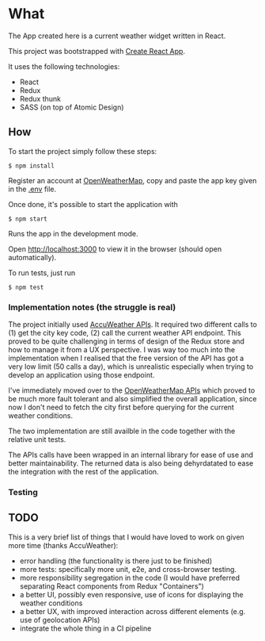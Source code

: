 # What

The App created here is a current weather widget written in React.

This project was bootstrapped with [Create React App](https://github.com/facebook/create-react-app).

It uses the following technologies:

- React
- Redux
- Redux thunk
- SASS (on top of Atomic Design)

## How

To start the project simply follow these steps:

    $ npm install

Register an account at [OpenWeatherMap](https://home.openweathermap.org/), copy and paste the app key given in the [.env](.env) file.

Once done, it's possible to start the application with

    $ npm start

Runs the app in the development mode.

Open [http://localhost:3000](http://localhost:3000) to view it in the browser (should open automatically).

To run tests, just run

    $ npm test

### Implementation notes (the struggle is real)

The project initially used [AccuWeather APIs](https://developer.accuweather.com/). It required two different calls to (1) get the city key code, (2) call the current weather API endpoint. This proved to be quite challenging in terms of design of the Redux store and how to manage it from a UX perspective. I was way too much into the implementation when I realised that the free version of the API has got a very low limit (50 calls a day), which is unrealistic especially when trying to develop an application using those endpoint.

I've immediately moved over to the [OpenWeatherMap APIs](https://openweathermap.org) which proved to be much more fault tolerant and also simplified the overall application, since now I don't need to fetch the city first before querying for the current weather conditions.

The two implementation are still availble in the code together with the relative unit tests.

The APIs calls have been wrapped in an internal library for ease of use and better maintainability. The returned data is also being dehyrdatated to ease the integration with the rest of the application.

### Testing

## TODO

This is a very brief list of things that I would have loved to work on given more time (thanks AccuWeather):

- error handling (the functionality is there just to be finished)
- more tests: specifically more unit, e2e, and cross-browser testing.
- more responsibility segregation in the code (I would have preferred separating React components from Redux "Containers")
- a better UI, possibly even responsive, use of icons for displaying the weather conditions
- a better UX, with improved interaction across different elements (e.g. use of geolocation APIs)
- integrate the whole thing in a CI pipeline
